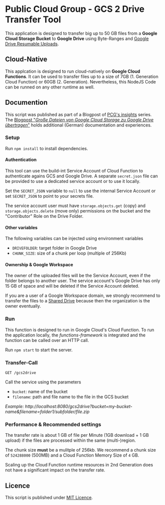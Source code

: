 # Public Cloud Group - GCS 2 Drive Transfer Tool
This application is designed to transfer big up to 50 GB files from a **Google Cloud Storage Bucket** to **Google Drive** using Byte-Ranges and [Google Drive Resumable Uploads](https://developers.google.com/drive/api/guides/manage-uploads#resumable).

## Cloud-Native
This applcation is designed to run cloud-natively on **Google Cloud Functions**. It can be used to transfer files up to a size of 7GB (1. Generation Cloud Function) or 60GB (2. Generation). Nevertheless, this NodeJS Code can be runned on any other runtime as well.

## Documention
This script was published as part of a Blogpost of [PCG's insights](https://pcg.io/de/insights/?type=articles) series. The [Blogpost "_Große Dateien von Google Cloud Storage zu Google Drive übertragen_"](https://pcg.io/de/insights/grosse-dateien-von-google-cloud-storage-zu-google-drive-uebertragen/) holds additional (German) documentation and experiences.

### Setup
Run `npm install` to install dependencies.

#### Authentication
This tool can use the build-int Service Account of Cloud Function to authenticate agains GCS and Google Drive. A separate `secret.json` file can be provided to use a dedicated service account or to use it locally. 

Set the `SECRET_JSON` variable to `null` to use the internal Service Account or set `SECRET_JSON` to point to your secrets file.

The service account user must have `storage.objects.get` (copy) and `storage.objects.delete` (move only) permissions on the bucket and the "Contributor" Role on the Drive Folder.

#### Other variables
The following variables can be injected using environment variables
* `DRIVEFOLDER`: target folder in Google Drive
* `CHUNK_SIZE`: size of a chunk per loop (multiple of 256Kb)

#### Ownership & Google Workspace
The owner of the uploaded files will be the Service Account, even if the folder belongs to another user. The service account's Google Drive has only 15 GB of space and will be deleted if the Service Account deleted.

If you are a user of a Google Workspace domain, we strongly recommend to transfer the files to a [Shared Drive](https://pcg.io/de/insights/meine-ablage-vs-geteilte-ablagen-in-google-drive/) because then the organization is the owner eventually.

### Run
This function is designed to run in Google Cloud's Cloud Function. To run the application locally, the *functions-framework* is integrated and the function can be called over an HTTP call. 

Run `npm start` to start the server.

### Transfer-Call
```
GET /gcs2drive
```

Call the service using the parameters
* `bucket`: name of the bucket
* `filename`: path and file name to the file in the GCS bucket

_Example: http://localhost:8080/gcs2drive?bucket=my-bucket-name&filename=folder1/subfolder/file.zip_

### Performance & Recommended settings
The transfer rate is about 1 GB of file per Minute (1GB download + 1 GB upload) if the files are processed within the same (multi-)region.

The chunk size **must** be a mulitple of 256kb. We recommend a chunk size of `524288000` (500MB) and a Cloud Function Memory Size of `4` GB.

Scaling up the Cloud Function runtime resources in 2nd Generation does not have a significant impact on the transfer rate.

## Licence
This script is published under [MIT Licence](/LICENCE).
